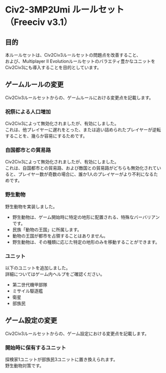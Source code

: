 # Civ2-3MP2Umi ルールセット（Freeciv v3.1）
## 目的
本ルールセットは、Civ2Civ3ルールセットの問題点を改善すること、  
および、Multiplayer II Evolutionルールセットのバラエティ豊かなユニットをCiv2Civ3にも導入することを目的としています。
## ゲームルールの変更
Civ2Civ3ルールセットからの、ゲームルールにおける変更点を記載します。
### 祝祭による人口増加
Civ2Civ3によって無効化されましたが、有効にしました。  
これは、他プレイヤーに遅れをとった、または追い詰められたプレイヤーが逆転することを、幾らか容易にするためです。
### 自国都市との貿易路
Civ2Civ3によって無効化されましたが、有効にしました。  
これは、自国都市との貿易路、および敵国との貿易路がどちらも無効化されていると、プレイヤー数が奇数の場合に、誰か1人のプレイヤーがより不利になるためです。
### 野生動物
野生動物を実装しました。  
- 野生動物は、ゲーム開始時に特定の地形に配置される、特殊なバーバリアンです。
- 民族「動物の王国」に所属します。
- 動物の王国が都市を占領することはありません。
- 野生動物は、その種類に応じた特定の地形のみを移動することができます。
### ユニット
以下のユニットを追加しました。  
詳細についてはゲーム内ヘルプをご確認ください。
- 第二世代機甲部隊
- ミサイル駆逐艦
- 衛星
- 部族民
## ゲーム設定の変更
Civ2Civ3ルールセットからの、ゲーム設定における変更点を記載します。
### 開始時に保有するユニット
探検家1ユニットが部族民3ユニットに置き換えられます。  
野生動物対策です。
